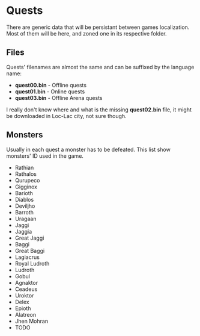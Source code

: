 # Quests

There are generic data that will be persistant between games localization. Most of them will be here, and zoned one in its respective folder.



Files
-----
Quests' filenames are almost the same and can be suffixed by the language name:
 * **quest00.bin** - Offline quests
 * **quest01.bin** - Online quests
 * **quest03.bin** - Offline Arena quests

I really don't know where and what is the missing **quest02.bin** file, it might be downloaded in Loc-Lac city, not sure though.



Monsters
--------
Usually in each quest a monster has to be defeated. This list show monsters' ID used in the game.

 * Rathian
 * Rathalos
 * Qurupeco
 * Gigginox
 * Barioth
 * Diablos
 * Deviljho
 * Barroth
 * Uragaan
 * Jaggi
 * Jaggia
 * Great Jaggi
 * Baggi
 * Great Baggi
 * Lagiacrus
 * Royal Ludroth
 * Ludroth
 * Gobul
 * Agnaktor
 * Ceadeus
 * Uroktor
 * Delex
 * Epioth
 * Alatreon
 * Jhen Mohran
 * TODO
